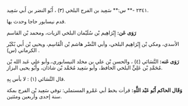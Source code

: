 ٢٣٤١ -** س:** سَعِيد بن الفرج البلخي (٣) ، أَبُو النضر بن أَبي سَعِيد.

قدم نيسابور حاجا وحدث بها.

**رَوَى عَن:** إِبْرَاهِيم بْن سُلَيْمان البلخي الزيات، ومحمد بْن القاسم

الأسدي، ومكي بْن إِبْرَاهِيم البلخي، وأبي النَّضْر هاشم بْن الْقَاسِم، ويحيى بْن أَبي بُكَيْر الكرماني (س) .

**رَوَى عَنه:** النَّسَائي (٤) ، والحسن بْن علي بن مخلد النيسابوري،.وأبو علي عَبد الله بْن مُحَمَّدِ بْن عَلِيٍّ البلخي الحافظ، وأبو سَعِيد مُحَمَّد بْن شاذان، وأَبُو يحيى البزاز.

قال النَّسَائي (١) : لا بأس بِهِ.

**وَقَال الحاكم أَبُو عَبْد اللَّهِ:** قرأت بخط أبي عَمْرو المستملي: توفي سَعِيد بْن الفرج بمكة سنة إحدى وأربعين ومئتين.